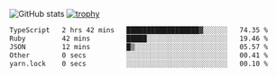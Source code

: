 ![GitHub stats](https://github-readme-stats.vercel.app/api?username=ksk001100&show_icons=true&theme=tokyonight)
[![trophy](https://github-profile-trophy.vercel.app/?username=ksk001100&theme=onedark)](https://github.com/ryo-ma/github-profile-trophy)

<!--START_SECTION:waka-->

```txt
TypeScript   2 hrs 42 mins   ██████████████████▓░░░░░░   74.35 %
Ruby         42 mins         █████░░░░░░░░░░░░░░░░░░░░   19.46 %
JSON         12 mins         █▒░░░░░░░░░░░░░░░░░░░░░░░   05.57 %
Other        0 secs          ░░░░░░░░░░░░░░░░░░░░░░░░░   00.41 %
yarn.lock    0 secs          ░░░░░░░░░░░░░░░░░░░░░░░░░   00.10 %
```

<!--END_SECTION:waka-->
